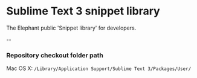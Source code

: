 Sublime Text 3 snippet library
========

The Elephant public 'Snippet library' for developers.

--

### Repository checkout folder path

Mac OS X:
`` /Library/Application Support/Sublime Text 3/Packages/User/ ``